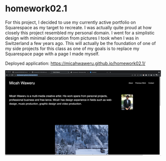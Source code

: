 # homework02.1

For this project, I decided to use my currently active portfolio on Squarespace as my target to recreate. I was actually quite proud at how closely this project resembled my personal domain. I went for a simplistic design with minimal decoration from pictures I took when I was in Switzerland a few years ago. This will actually be the foundation of one of my side projects for this class as one of my goals is to replace my Squarespace page with a page I made myself.

Deployed application: https://micahwaweru.github.io/homework02.1/

![alt text](https://github.com/micahwaweru/homework02.1/blob/main/assets/images/Screen%20Shot%202021-06-16%20at%2010.37.48%20PM.png)
